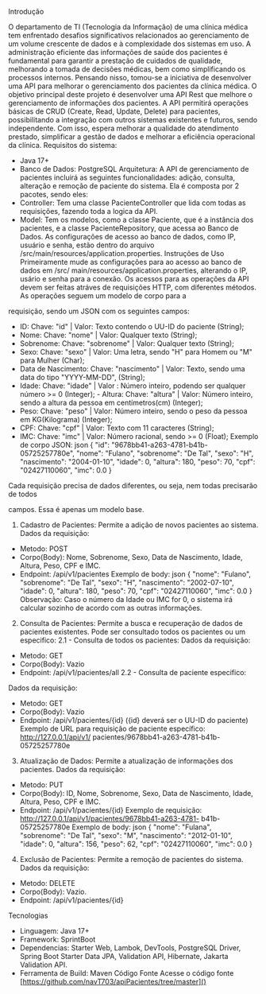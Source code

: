 Introdução


O departamento de TI (Tecnologia da Informação) de uma clínica médica tem enfrentado desafios significativos relacionados ao gerenciamento de um volume crescente de dados e à complexidade dos sistemas em uso. A administração eficiente das informações de saúde dos pacientes é fundamental para garantir a prestação de cuidados de qualidade, melhorando a tomada de decisões médicas, bem como simplificando os processos internos. Pensando nisso, tomou-se a iniciativa de desenvolver uma API para melhorar o gerenciamento dos pacientes da clínica médica.
O objetivo principal deste projeto é desenvolver uma API Rest que melhore o gerenciamento de informações dos pacientes. A API permitirá operações básicas de CRUD (Create, Read, Update, Delete) para pacientes, possibilitando a integração com outros sistemas existentes e futuros, sendo independente. Com isso, espera melhorar a qualidade do atendimento prestado, simplificar a gestão de dados e melhorar a eficiência operacional da clínica.
Requisitos do sistema:
- Java 17+
- Banco de Dados: PostgreSQL
  Arquitetura:
A API de gerenciamento de pacientes incluirá as seguintes funcionalidades: adição, consulta, alteração e remoção de paciente do sistema.
Ela é composta por 2 pacotes, sendo eles:
- Controller: Tem uma classe PacienteController que lida com todas as requisições, fazendo toda a logica da API.
- Model: Tem os modelos, como a classe Paciente, que é a instância dos pacientes, e a classe PacienteRepository, que acessa ao Banco de Dados.
As configurações de acesso ao banco de dados, como IP, usuário e senha, estão dentro do arquivo /src/main/resources/application.properties.
  Instruções de Uso
Primeiramente mude as configurações para ao acesso ao banco de dados em /src/ main/resources/application.properties, alterando o IP, usário e senha para a conexão.
Os acessos para as operações da API devem ser feitas atráves de requisições HTTP, com diferentes métodos. As operações seguem um modelo de corpo para a

requisição, sendo um JSON com os seguintes campos:
- ID:
Chave: "id" | Valor: Texto contendo o UU-ID do paciente (String);
- Nome:
Chave: "nome" | Valor: Qualquer texto (String);
- Sobrenome:
Chave: "sobrenome" | Valor: Qualquer texto (String);
- Sexo:
Chave: "sexo" | Valor: Uma letra, sendo "H" para Homem ou "M" para Mulher
(Char);
- Data de Nascimento:
Chave: "nascimento" | Valor: Texto, sendo uma data do tipo "YYYY-MM-DD", (String);
- Idade:
Chave: "idade" | Valor : Número inteiro, podendo ser qualquer número >= 0
(Integer); - Altura:
Chave: "altura" | Valor: Número inteiro, sendo a altura da pessoa em centímetros(cm) (Integer);
- Peso:
Chave: "peso" | Valor: Número inteiro, sendo o peso da pessoa em KG(Kilograma) (Integer);
- CPF:
Chave: "cpf" | Valor: Texto com 11 caracteres (String);
- IMC:
Chave: "imc" | Valor: Número racional, sendo >= 0 (Float);
Exemplo de corpo JSON: json
{
"id": "9678bb41-a263-4781-b41b-05725257780e", "nome": "Fulano",
"sobrenome": "De Tal",
"sexo": "H",
"nascimento": "2004-01-10", "idade": 0,
"altura": 180,
"peso": 70,
"cpf": "02427110060",
"imc": 0.0 }

Cada requisição precisa de dados diferentes, ou seja, nem todas precisarão de todos

campos. Essa é apenas um modelo base.
 1. Cadastro de Pacientes:
Permite a adição de novos pacientes ao sistema.
Dados da requisição:
- Metodo: POST
- Corpo(Body): Nome, Sobrenome, Sexo, Data de Nascimento, Idade, Altura, Peso, CPF e IMC.
- Endpoint: /api/v1/pacientes
Exemplo de body: json
{
"nome": "Fulano", "sobrenome": "De Tal", "sexo": "H",
"nascimento": "2002-07-10", "idade": 0,
"altura": 180,
"peso": 70,
"cpf": "02427110060", "imc": 0.0
} 
Observação: Caso o número da Idade ou IMC for 0, o sistema irá calcular sozinho de acordo com as outras informações.
 2. Consulta de Pacientes:
Permite a busca e recuperação de dados de pacientes existentes. Pode ser consultado todos os pacientes ou um especifico:
 2.1 - Consulta de todos os pacientes: Dados da requisição:
- Metodo: GET
- Corpo(Body): Vazio
- Endpoint: /api/v1/pacientes/all
 2.2 - Consulta de paciente especifico:

Dados da requisição:
- Metodo: GET
- Corpo(Body): Vazio
- Endpoint: /api/v1/pacientes/{id} ({id} deverá ser o UU-ID do paciente)
Exemplo de URL para requisição de paciente específico: http://127.0.0.1/api/v1/ pacientes/9678bb41-a263-4781-b41b-05725257780e
 3. Atualização de Dados:
Permite a atualização de informações dos pacientes.
Dados da requisição:
- Metodo: PUT
- Corpo(Body): ID, Nome, Sobrenome, Sexo, Data de Nascimento, Idade, Altura,
Peso, CPF e IMC.
- Endpoint: /api/v1/pacientes/{id}
Exemplo de requisição: http://127.0.0.1/api/v1/pacientes/9678bb41-a263-4781- b41b-05725257780e
Exemplo de body: json
{
"nome": "Fulana", "sobrenome": "De Tal", "sexo": "M",
"nascimento": "2012-01-10", "idade": 0,
"altura": 156,
"peso": 62,
"cpf": "02427110060", "imc": 0.0
} 
 4. Exclusão de Pacientes:
Permite a remoção de pacientes do sistema.
Dados da requisição:
- Metodo: DELETE
- Corpo(Body): Vazio.
- Endpoint: /api/v1/pacientes/{id}

Tecnologias
- Linguagem: Java 17+
- Framework: SprintBoot
- Dependencias: Starter Web, Lambok, DevTools, PostgreSQL Driver, Spring Boot Starter Data JPA, Validation API, Hibernate, Jakarta Validation API.
- Ferramenta de Build: Maven
  Código Fonte
Acesse o código fonte [https://github.com/navT703/apiPacientes/tree/master]()
